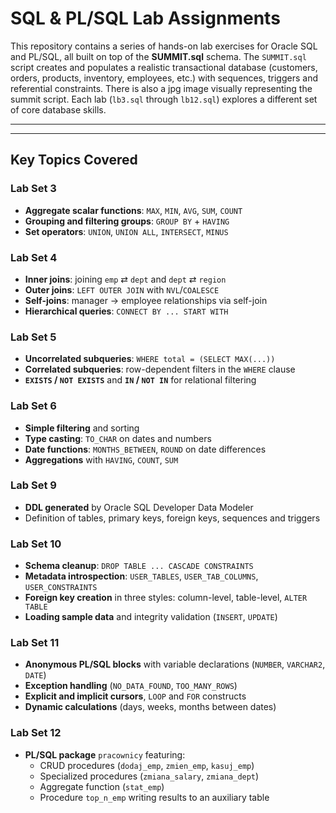 # SQL & PL/SQL Lab Assignments

This repository contains a series of hands-on lab exercises for Oracle SQL and PL/SQL, all built on top of the **SUMMIT.sql** schema.  The `SUMMIT.sql` script creates and populates a realistic transactional database (customers, orders, products, inventory, employees, etc.) with sequences, triggers and referential constraints. There is also a jpg image visually representing the summit script. Each lab (`lb3.sql` through `lb12.sql`) explores a different set of core database skills.

---

---

## Key Topics Covered

### Lab Set 3
- **Aggregate scalar functions**: `MAX`, `MIN`, `AVG`, `SUM`, `COUNT`
- **Grouping and filtering groups**: `GROUP BY` + `HAVING`
- **Set operators**: `UNION`, `UNION ALL`, `INTERSECT`, `MINUS`

### Lab Set 4
- **Inner joins**: joining `emp` ⇄ `dept` and `dept` ⇄ `region`
- **Outer joins**: `LEFT OUTER JOIN` with `NVL`/`COALESCE`
- **Self-joins**: manager → employee relationships via self-join
- **Hierarchical queries**: `CONNECT BY ... START WITH`

### Lab Set 5 
- **Uncorrelated subqueries**: `WHERE total = (SELECT MAX(...))`
- **Correlated subqueries**: row-dependent filters in the `WHERE` clause
- **`EXISTS` / `NOT EXISTS`** and **`IN` / `NOT IN`** for relational filtering

### Lab Set 6 
- **Simple filtering** and sorting
- **Type casting**: `TO_CHAR` on dates and numbers
- **Date functions**: `MONTHS_BETWEEN`, `ROUND` on date differences
- **Aggregations** with `HAVING`, `COUNT`, `SUM`

### Lab Set 9 
- **DDL generated** by Oracle SQL Developer Data Modeler
- Definition of tables, primary keys, foreign keys, sequences and triggers

### Lab Set 10 
- **Schema cleanup**: `DROP TABLE ... CASCADE CONSTRAINTS`
- **Metadata introspection**: `USER_TABLES`, `USER_TAB_COLUMNS`, `USER_CONSTRAINTS`
- **Foreign key creation** in three styles: column-level, table-level, `ALTER TABLE`
- **Loading sample data** and integrity validation (`INSERT`, `UPDATE`)

### Lab Set 11 
- **Anonymous PL/SQL blocks** with variable declarations (`NUMBER`, `VARCHAR2`, `DATE`)
- **Exception handling** (`NO_DATA_FOUND`, `TOO_MANY_ROWS`)
- **Explicit and implicit cursors**, `LOOP` and `FOR` constructs
- **Dynamic calculations** (days, weeks, months between dates)

### Lab Set 12 
- **PL/SQL package** `pracownicy` featuring:
  - CRUD procedures (`dodaj_emp`, `zmien_emp`, `kasuj_emp`)
  - Specialized procedures (`zmiana_salary`, `zmiana_dept`)
  - Aggregate function (`stat_emp`)
  - Procedure `top_n_emp` writing results to an auxiliary table



